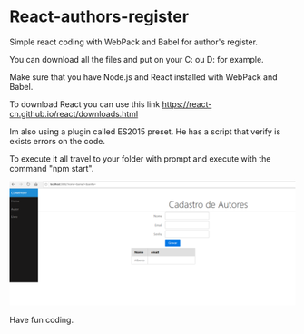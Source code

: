 # React-authors-register
Simple react coding with WebPack and Babel for author's register.

You can download all the files and put on your C: ou D: for example.

Make sure that you have Node.js and React installed with WebPack and Babel.

To download React you can use this link https://react-cn.github.io/react/downloads.html

Im also using a plugin called ES2015 preset. He has a script that verify is exists errors on the code.

To execute it all travel to your folder with prompt and execute with the command "npm start".

![Example](https://github.com/johnklaumann/React-authors-register/blob/master/react.png)

Have fun coding.

